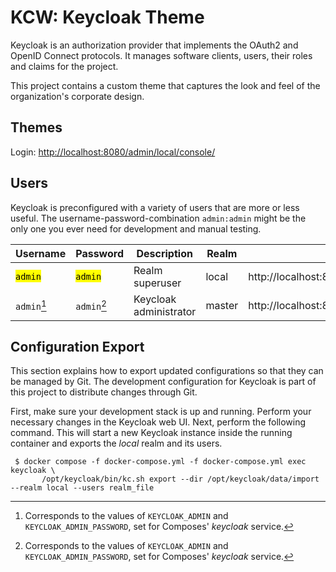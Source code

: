# KCW: Keycloak Theme

Keycloak is an authorization provider that implements the OAuth2 and OpenID Connect protocols. It manages software
clients, users, their roles and claims for the project.

This project contains a custom theme that captures the look and feel of the organization's corporate design.


## Themes

Login: <http://localhost:8080/admin/local/console/>


## Users

Keycloak is preconfigured with a variety of users that are more or less useful. The username-password-combination
`admin:admin` might be the only one you ever need for development and manual testing.

| Username             | Password             | Description            | Realm  | URL                                         |
|----------------------|----------------------|------------------------|--------|---------------------------------------------|
| <mark>`admin`</mark> | <mark>`admin`</mark> | Realm superuser        | local  | http://localhost:8180/admin/local/console/  |
| `admin`[^1]          | `admin`[^1]          | Keycloak administrator | master | http://localhost:8180/admin/master/console/ |

[^1]: Corresponds to the values of `KEYCLOAK_ADMIN` and `KEYCLOAK_ADMIN_PASSWORD`, set for Composes' _keycloak_ service.


## Configuration Export

This section explains how to export updated configurations so that they can be managed by Git. The development
configuration for Keycloak is part of this project to distribute changes through Git.

First, make sure your development stack is up and running. Perform your necessary changes in the Keycloak web UI. Next,
perform the following command. This will start a new Keycloak instance inside the running container and exports the
_local_ realm and its users.

```shell
 $ docker compose -f docker-compose.yml -f docker-compose.yml exec keycloak \
       /opt/keycloak/bin/kc.sh export --dir /opt/keycloak/data/import --realm local --users realm_file
```
